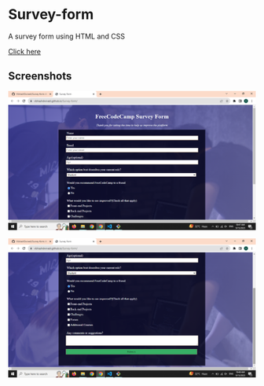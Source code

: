 # Survey-form
A survey form using HTML and CSS

[Click here](https://vibhashdwivedi.github.io/Survey-form/)

## Screenshots
![](https://github.com/VibhashDwivedi/Survey-form/blob/main/Screenshots/image-1.png?raw=true)

![](https://github.com/VibhashDwivedi/Survey-form/blob/main/Screenshots/image-2.png?raw=true)
